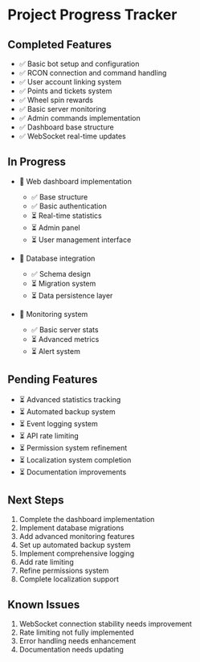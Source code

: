 # Project Progress Tracker

## Completed Features
- ✅ Basic bot setup and configuration
- ✅ RCON connection and command handling
- ✅ User account linking system
- ✅ Points and tickets system
- ✅ Wheel spin rewards
- ✅ Basic server monitoring
- ✅ Admin commands implementation
- ✅ Dashboard base structure
- ✅ WebSocket real-time updates

## In Progress
- 🔄 Web dashboard implementation
  - ✅ Base structure
  - ✅ Basic authentication
  - ⏳ Real-time statistics
  - ⏳ Admin panel
  - ⏳ User management interface
  
- 🔄 Database integration
  - ✅ Schema design
  - ⏳ Migration system
  - ⏳ Data persistence layer
  
- 🔄 Monitoring system
  - ✅ Basic server stats
  - ⏳ Advanced metrics
  - ⏳ Alert system

## Pending Features
- ⏳ Advanced statistics tracking
- ⏳ Automated backup system
- ⏳ Event logging system
- ⏳ API rate limiting
- ⏳ Permission system refinement
- ⏳ Localization system completion
- ⏳ Documentation improvements

## Next Steps
1. Complete the dashboard implementation
2. Implement database migrations
3. Add advanced monitoring features
4. Set up automated backup system
5. Implement comprehensive logging
6. Add rate limiting
7. Refine permissions system
8. Complete localization support

## Known Issues
1. WebSocket connection stability needs improvement
2. Rate limiting not fully implemented
3. Error handling needs enhancement
4. Documentation needs updating